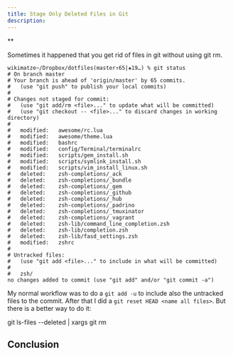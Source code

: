```yaml
---
title: Stage Only Deleted Files in Git
description:
---
```

**


Sometimes it happened that you get rid of files in git without using git rm.


```
wikimatze~/Dropbox/dotfiles(master↑65|✚19…) % git status
# On branch master
# Your branch is ahead of 'origin/master' by 65 commits.
#   (use "git push" to publish your local commits)
#
# Changes not staged for commit:
#   (use "git add/rm <file>..." to update what will be committed)
#   (use "git checkout -- <file>..." to discard changes in working directory)
#
#	modified:   awesome/rc.lua
#	modified:   awesome/theme.lua
#	modified:   bashrc
#	modified:   config/Terminal/terminalrc
#	modified:   scripts/gem_install.sh
#	modified:   scripts/symlink_install.sh
#	modified:   scripts/vim_install_linux.sh
#	deleted:    zsh-completions/_ack
#	deleted:    zsh-completions/_bundle
#	deleted:    zsh-completions/_gem
#	deleted:    zsh-completions/_github
#	deleted:    zsh-completions/_hub
#	deleted:    zsh-completions/_padrino
#	deleted:    zsh-completions/_tmuxinator
#	deleted:    zsh-completions/_vagrant
#	deleted:    zsh-lib/command_line_completion.zsh
#	deleted:    zsh-lib/completion.zsh
#	deleted:    zsh-lib/fasd_settings.zsh
#	modified:   zshrc
#
# Untracked files:
#   (use "git add <file>..." to include in what will be committed)
#
#	zsh/
no changes added to commit (use "git add" and/or "git commit -a")
```


My normal workflow was to do a `git add -u` to include also the untracked files to the commit. After that I did a `git reset HEAD <name all files>`. But there is a better way to do it:

git ls-files --deleted | xargs git rm




## Conclusion


